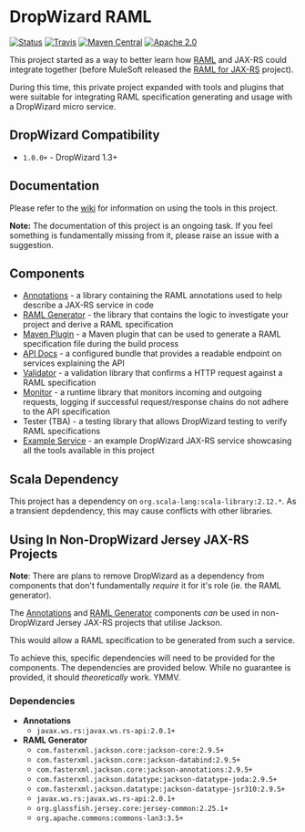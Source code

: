 # DropWizard RAML

[![Status](https://img.shields.io/badge/status-active-brightgreen.svg?style=flat-square)](https://img.shields.io/badge/status-active-brightgreen.svg)
[![Travis](https://img.shields.io/travis/ozwolf-software/dropwizard-raml.svg?style=flat-square)](https://travis-ci.org/ozwolf-software/dropwizard-raml)
[![Maven Central](https://img.shields.io/maven-central/v/net.ozwolf/dropwizard-raml.svg?style=flat-square)](http://search.maven.org/#search%7Cgav%7C1%7Cg%3A%22net.ozwolf%22%20AND%20a%3A%22dropwizard-raml%22)
[![Apache 2.0](https://img.shields.io/badge/License-Apache%202.0-blue.svg?style=flat-square)](LICENSE)

This project started as a way to better learn how [RAML](https://raml.org) and JAX-RS could integrate together (before MuleSoft released the [RAML for JAX-RS](https://github.com/mulesoft-labs/raml-for-jax-rs) project).

During this time, this private project expanded with tools and plugins that were suitable for integrating RAML specification generating and usage with a DropWizard micro service.

## DropWizard Compatibility

+ `1.0.0+` - DropWizard 1.3+

## Documentation

Please refer to the [wiki](https://github.com/ozwolf-software/dropwizard-raml/wiki) for information on using the tools in this project.

**Note:** The documentation of this project is an ongoing task.  If you feel something is fundamentally missing from it, please raise an issue with a suggestion.

## Components

+ [Annotations](./dropwizard-raml-annotations) - a library containing the RAML annotations used to help describe a JAX-RS service in code
+ [RAML Generator](./dropwizard-raml-generator) - the library that contains the logic to investigate your project and derive a RAML specification
+ [Maven Plugin](./dropwizard-raml-maven-plugin) - a Maven plugin that can be used to generate a RAML specification file during the build process
+ [API Docs](./dropwizard-raml-apidocs) - a configured bundle that provides a readable endpoint on services explaining the API
+ [Validator](./dropwizard-raml-validator) - a validation library that confirms a HTTP request against a RAML specification 
+ [Monitor](./dropwizard-raml-monitor) - a runtime library that monitors incoming and outgoing requests, logging if successful request/response chains do not adhere to the API specification
+ Tester (TBA) - a testing library that allows DropWizard testing to verify RAML specifications
+ [Example Service](./examples/example-service/dropwizard-raml-example-service) - an example DropWizard JAX-RS service showcasing all the tools available in this project

## Scala Dependency

This project has a dependency on `org.scala-lang:scala-library:2.12.*`.  As a transient depdendency, this may cause conflicts with other libraries.

## Using In Non-DropWizard Jersey JAX-RS Projects

**Note**: There are plans to remove DropWizard as a dependency from components that don't fundamentally _require_ it for it's role (ie. the RAML generator).

The [Annotations](./dropwizard-raml-annotations) and [RAML Generator](./dropwizard-raml-generator) components _can_ be used in non-DropWizard Jersey JAX-RS projects that utilise Jackson.

This would allow a RAML specification to be generated from such a service.

To achieve this, specific dependencies will need to be provided for the components.  The dependencies are provided below.  While no guarantee is provided, it should _theoretically_ work.  YMMV.

### Dependencies

+ **Annotations**
    + `javax.ws.rs:javax.ws.rs-api:2.0.1+`
+ **RAML Generator**
    + `com.fasterxml.jackson.core:jackson-core:2.9.5+`
    + `com.fasterxml.jackson.core:jackson-databind:2.9.5+`
    + `com.fasterxml.jackson.core:jackson-annotations:2.9.5+`
    + `com.fasterxml.jackson.datatype:jackson-datatype-joda:2.9.5+`
    + `com.fasterxml.jackson.datatype:jackson-datatype-jsr310:2.9.5+`
    + `javax.ws.rs:javax.ws.rs-api:2.0.1+`
    + `org.glassfish.jersey.core:jersey-common:2.25.1+`
    + `org.apache.commons:commons-lan3:3.5+`

